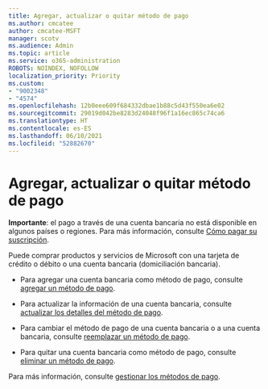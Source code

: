 ```yaml
---
title: Agregar, actualizar o quitar método de pago
ms.author: cmcatee
author: cmcatee-MSFT
manager: scotv
ms.audience: Admin
ms.topic: article
ms.service: o365-administration
ROBOTS: NOINDEX, NOFOLLOW
localization_priority: Priority
ms.custom:
- "9002348"
- "4574"
ms.openlocfilehash: 12b0eee609f684332dbae1b88c5d43f550ea6e02
ms.sourcegitcommit: 29019d042be8283d24048f96f1a16ec865c74ca6
ms.translationtype: HT
ms.contentlocale: es-ES
ms.lasthandoff: 06/10/2021
ms.locfileid: "52882670"
---
```

# <a name="add-update-or-remove-payment-method"></a>Agregar, actualizar o quitar método de pago

**Importante**: el pago a través de una cuenta bancaria no está disponible en algunos países o regiones. Para más información, consulte [Cómo pagar su suscripción](/microsoft-365/commerce/billing-and-payments/pay-for-your-subscription). 

Puede comprar productos y servicios de Microsoft con una tarjeta de crédito o débito o una cuenta bancaria (domiciliación bancaria).

- Para agregar una cuenta bancaria como método de pago, consulte [agregar un método de pago](/microsoft-365/commerce/billing-and-payments/manage-payment-methods#add-a-payment-method).

- Para actualizar la información de una cuenta bancaria, consulte [actualizar los detalles del método de pago](/microsoft-365/commerce/billing-and-payments/manage-payment-methods#update-payment-method-details).

- Para cambiar el método de pago de una cuenta bancaria o a una cuenta bancaria, consulte [reemplazar un método de pago](/microsoft-365/commerce/billing-and-payments/manage-payment-methods#replace-a-payment-method).

- Para quitar una cuenta bancaria como método de pago, consulte [eliminar un método de pago](/microsoft-365/commerce/billing-and-payments/manage-payment-methods#delete-a-payment-method).

Para más información, consulte [gestionar los métodos de pago](/microsoft-365/commerce/billing-and-payments/manage-payment-methods).
